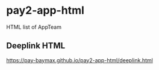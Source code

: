 # pay2-app-html
HTML list of AppTeam

## Deeplink HTML
https://pay-baymax.github.io/pay2-app-html/deeplink.html
